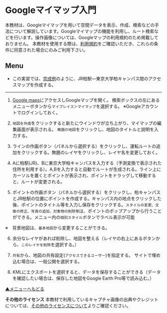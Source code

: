 # Googleマイマップ入門
本教材は、Googleマイマップを用いて空間データを表示、作成、検索などの手法について解説しています。Googleマイマップの機能を利用し、ルート検索などを行います。操作画像については、Googleマップの利用規約のため掲載しておりません。
本教材を使用する際は、[利用規約]をご確認いただき、これらの条件に同意された場合にのみご利用下さい。

[利用規約]:../../../../master/利用規約.md

**Menu**
------

* この実習では、[完成例](https://drive.google.com/open?id=1JrBd5RfTO5a0U_5NV4RtHHVxnsZ01HpG&usp=sharing)のように、JR柏駅―東京大学柏キャンパス間のアクセスマップを作成する。


--------

1. [Google maps]にアクセスしGoogleマップを開く。
検索ボックスの左にあるメニューボタンから`マイプレイス＞マイマップ`を選択する。
※Googleアカウントでログインしておく。


2. `地図を作成`をクリックすると新たにウインドウが立ち上がり、マイマップの編集画面が表示される。
`無題の地図`をクリックし、地図のタイトルと説明を入力する。

3. ラインの作画ボタン（パネルから選択する）をクリックし、運転ルートの追加をクリックする。無題のレイヤをクリックし、レイヤ名を変更しておく。

4. Aに柏駅(JR)、Bに東京大学柏キャンパスを入力する（予測変換で表示された住所を利用する）。A,Bを入力すると自動でルートが生成される。ライン上にカーソルを置くとポイントが表示され、ポイントをドラッグして移動すると、ルートが変更される。

5. ポイントの作画ボタン（パネルから選択する）をクリックし、柏キャンパスとJR柏駅の位置にポイントを作成する。キャンパス内の地点をクリックした後、ポイントのタイトル等を入力し保存をクリックする。`スタイルの変更、文章の修正、写真の追加、対象物の削除等`は、ポイントのポップアップから行うことができる。メニュー内の`個別スタイル`ボタンでラベル表示が可能

※　背景地図は、`基本地図`から変更することができる。

6. 余分なレイヤがあれば削除し、地図を整える（レイヤの右上にあるボタンから、`このレイヤを削除`を選択する。）


7. `共有`から、地図の共有設定(`アクセスできるユーザー`)を指定する。
サイトで埋め込む場合は、一般公開を選択する。

8. KMLにエクスポートを選択すると、データを保存することができる（データを確認したい場合は、保存した地図をGoogle Earth Pro等で読み込む。）

[▲メニューへもどる]

**その他のライセンス**
本教材で利用しているキャプチャ画像の出典やクレジットについては、[その他のライセンスについて]よりご確認ください。

[その他のライセンスについて]:../../その他のライセンスについて.md
[▲メニューへもどる]:Googleマイマップの活用.md#menu
[Google maps]:https://www.google.co.jp/maps
